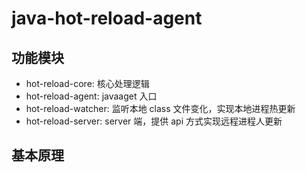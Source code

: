 # java-hot-reload-agent

## 功能模块

- hot-reload-core: 核心处理逻辑
- hot-reload-agent: javaaget 入口
- hot-reload-watcher: 监听本地 class 文件变化，实现本地进程热更新
- hot-reload-server: server 端，提供 api 方式实现远程进程人更新


## 基本原理


